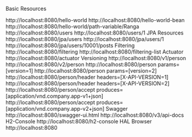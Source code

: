Basic Resources

http://localhost:8080/hello-world
http://localhost:8080/hello-world-bean
http://localhost:8080/hello-world/path-variable/Ranga
http://localhost:8080/users
http://localhost:8080/users/1
JPA Resources
http://localhost:8080/jpa/users
http://localhost:8080/jpa/users/1
http://localhost:8080/jpa/users/10001/posts
Filtering
http://localhost:8080/filtering
http://localhost:8080/filtering-list
Actuator
http://localhost:8080/actuator
Versioning
http://localhost:8080/v1/person
http://localhost:8080/v2/person
http://localhost:8080/person
params=[version=1]
http://localhost:8080/person
params=[version=2]
http://localhost:8080/person/header
headers=[X-API-VERSION=1]
http://localhost:8080/person/header
headers=[X-API-VERSION=2]
http://localhost:8080/person/accept
produces=[application/vnd.company.app-v1+json]
http://localhost:8080/person/accept
produces=[application/vnd.company.app-v2+json]
Swagger
http://localhost:8080/swagger-ui.html
http://localhost:8080/v3/api-docs
H2-Console
http://localhost:8080/h2-console
HAL Browser
http://localhost:8080



















